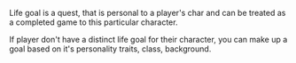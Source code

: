 Life goal is a quest, that is personal to a player's char and can be treated as a completed game to this particular character.

If player don't have a distinct life goal for their character, you can make up a goal based on it's personality traits, class, background.